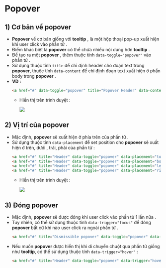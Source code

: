 # Popover
## **1) Cơ bản về popover**
- **Popover** về cơ bản giống với **tooltip** , là một hộp thoại pop-up xuất hiện khi user click vào phần tử .
- Điểm khác biệt là **popover** có thể chứa nhiều nội dung hơn **tooltip** .
- Để tạo ra một **popover** , thêm thuộc tính `data-toggle="popover"` vào phần tử .
- Sử dụng thuộc tính `title` để chỉ định header cho đoạn text trong **popover**, thuộc tính `data-content` để chỉ định đoạn text xuất hiện ở phần body trong **popover** .
- **VD :**
    ```html
    <a href="#" data-toggle="popover" title="Popover Header" data-content="Some content inside the popover">Toggle popover</a>
    ```
    - Hiển thị trên trình duyệt :

        <img src=https://i.imgur.com/H7nYO0V.png>

## **2) Vị trí của popover**
- Mặc định, **popover** sẽ xuất hiện ở phía trên của phần tử .
- Sử dụng thuộc tính `data-placement` để set position cho **popover** sẽ xuất hiện ở trên, dưới , trái, phải của phần tử :
    ```html
    <a href="#" title="Header" data-toggle="popover" data-placement="top" data-content="Content">Click</a>
    <a href="#" title="Header" data-toggle="popover" data-placement="bottom" data-content="Content">Click</a>
    <a href="#" title="Header" data-toggle="popover" data-placement="left" data-content="Content">Click</a>
    <a href="#" title="Header" data-toggle="popover" data-placement="right" data-content="Content">Click</a>
    ```
    - Hiển thị trên trình duyệt :

        <img src=https://i.imgur.com/EJacROR.png>
## **3) Đóng popover**
- Mặc định, **popover** sẽ được đóng khi user click vào phần tử 1 lần nữa .
- Tuy nhiên, có thể sử dụng thuộc tính `data-trigger="focus"` để đóng **popover** bất cứ khi nào user click ra ngoài phần tử .
    ```html
    <a href="#" title="Dismissible popover" data-toggle="popover" data-trigger="focus" data-content="Click anywhere in the document to close this popover">Click me</a>
    ```
- Nếu muốn **popover** được hiển thị khi di chuyển chuột qua phần tử giống như **tooltip**, có thể sử dụng thuộc tính `data-trigger="hover"` :
    ```html
    <a href="#" title="Header" data-toggle="popover" data-trigger="hover" data-content="Some content">Hover over me</a>
    ```